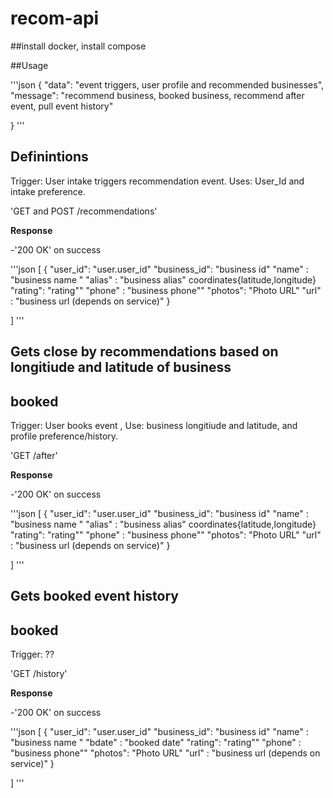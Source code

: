 # recom-api


##install docker, install compose


##Usage

'''json
{
    "data": "event triggers, user profile and recommended businesses",
    "message": "recommend business, booked business, recommend after event, pull event history"

}
'''

## Definintions


Trigger: User intake triggers recommendation event. Uses: User_Id and intake preference.

'GET and POST /recommendations'

**Response**

-'200 OK' on success

'''json
[
    {
        "user_id": "user.user_id"
        "business_id": "business id"
        "name" : "business name "
        "alias" : "business alias"
         coordinates{latitude,longitude}
        "rating": "rating""
        "phone" : "business  phone""
        "photos": "Photo URL"
        "url" : "business url (depends on service)"
    }
    
]
'''

## Gets close by recommendations based on longitiude and latitude of business
## booked

Trigger: User books event , Use: business longitiude and latitude, and profile preference/history.


'GET /after'

**Response**

-'200 OK' on success

'''json
[
    {
        "user_id": "user.user_id"
        "business_id": "business id"
        "name" : "business name "
        "alias" : "business alias"
         coordinates{latitude,longitude}
        "rating": "rating""
        "phone" : "business  phone""
        "photos": "Photo URL"
        "url" : "business url (depends on service)"
    }
    
]
'''

## Gets booked event history
## booked

Trigger: ??


'GET /history'

**Response**

-'200 OK' on success

'''json
[
    {
        "user_id": "user.user_id"
        "business_id": "business id"
        "name" : "business name "
        "bdate" : "booked date"
        "rating": "rating""
        "phone" : "business  phone""
        "photos": "Photo URL"
        "url" : "business url (depends on service)"
    }
    
]
'''